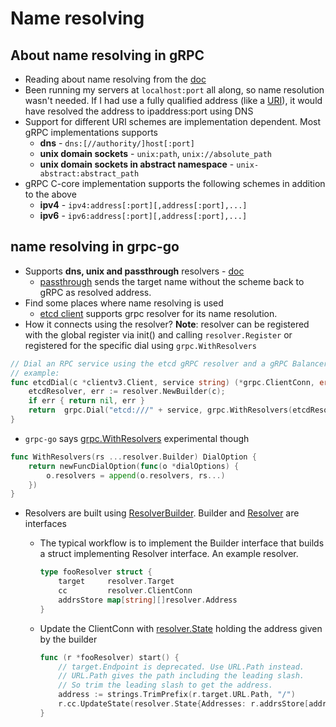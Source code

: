 # Name resolving

## About name resolving in gRPC

- Reading about name resolving from the [doc](https://github.com/grpc/grpc/blob/master/doc/naming.md)
- Been running my servers at `localhost:port` all along, so name resolution wasn't needed. If I had use a fully qualified address (like a [URI](https://tools.ietf.org/html/rfc3986)), it would have resolved the address to ipaddress:port using DNS
- Support for different URI schemes are implementation dependent. Most gRPC implementations supports
  - **dns** - `dns:[//authority/]host[:port]`
  - **unix domain sockets** - `unix:path`, `unix://absolute_path`
  - **unix domain sockets in abstract namespace** - `unix-abstract:abstract_path`
- gRPC C-core implementation supports the following schemes in addition to the above
  - **ipv4** - `ipv4:address[:port][,address[:port],...]`
  - **ipv6** - `ipv6:address[:port][,address[:port],...]`

## name resolving in grpc-go

- Supports **dns, unix and passthrough** resolvers - [doc](https://pkg.go.dev/google.golang.org/grpc/internal/resolver#section-directories)
  - [passthrough](https://github.com/grpc/grpc-go/blob/v1.54.0/internal/resolver/passthrough/passthrough.go) sends the target name without the scheme back to gRPC as resolved address.
- Find some places where name resolving is used
  - [etcd client](https://github.com/etcd-io/etcd/blob/b27dec8b9487d0d9358ca4dd366563d1aab04a1e/client/v3/naming/resolver/resolver.go) supports grpc resolver for its name resolution.
- How it connects using the resolver? **Note**: resolver can be registered with the global register via init() and calling `resolver.Register` or registered for the specific dial using `grpc.WithResolvers`

```go
// Dial an RPC service using the etcd gRPC resolver and a gRPC Balancer:
// example:
func etcdDial(c *clientv3.Client, service string) (*grpc.ClientConn, error) {
    etcdResolver, err := resolver.NewBuilder(c);
    if err { return nil, err }
    return  grpc.Dial("etcd:///" + service, grpc.WithResolvers(etcdResolver))
}
```

- `grpc-go` says [grpc.WithResolvers](https://pkg.go.dev/google.golang.org/grpc#WithResolvers) experimental though

```go
func WithResolvers(rs ...resolver.Builder) DialOption {
	return newFuncDialOption(func(o *dialOptions) {
		o.resolvers = append(o.resolvers, rs...)
	})
}
```

- Resolvers are built using [ResolverBuilder](https://pkg.go.dev/google.golang.org/grpc/resolver?utm_source=godoc#Builder). Builder and [Resolver](https://pkg.go.dev/google.golang.org/grpc/resolver?utm_source=godoc#Resolver) are interfaces
  - The typical workflow is to implement the Builder interface that builds a struct implementing Resolver interface. An example resolver.

    ```go
    type fooResolver struct {
        target     resolver.Target
        cc         resolver.ClientConn
        addrsStore map[string][]resolver.Address
    }
    ```

  - Update the ClientConn with [resolver.State](https://pkg.go.dev/google.golang.org/grpc@v1.52.0/resolver#State) holding the address given by the builder

    ```go
    func (r *fooResolver) start() {
        // target.Endpoint is deprecated. Use URL.Path instead.
        // URL.Path gives the path including the leading slash.
        // So trim the leading slash to get the address.
        address := strings.TrimPrefix(r.target.URL.Path, "/")
        r.cc.UpdateState(resolver.State{Addresses: r.addrsStore[address]})
    }
    ```
